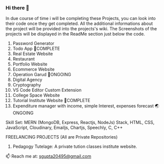 ### Hi there 👋

In due course of time i will be completing these Projects, you can look into their code once they get completed. All the additional informations about the project will be provided into the projects's wiki. The Screenshots of the projects will be displayed in the ReadMe section just below the code.



1. Password Generator
2. Todo App                                   :crescent_moon:COMPLETE 
3. Real Estate Website
4. Restaurant
5. Portfolio Website
6. Ecommerce Website
7. Operation Garud                            :bear:ONGOING
8. Digital Agency
9. Cryptography
10. VS Code Editor Custom Extension           
11. College Space Website
12. Tutorial Institute Website              	:hedgehog:COMPLETE
13. Expenditure manager with income, simple Interest, expenses forecast  :earth_asia:ONGOING


Skill Set: MERN (MongoDB, Express, Reactjs, NodeJs) Stack, HTML, CSS, JavaScript, Cloudinary, Emailjs, Chartjs, Speechly, C, C++

FREELANCING PROJECTS (All are Private Repositories)

1. Pedagogy Tutelage: A private tution classes institute website.


📫 Reach me at: sgupta20495@gmail.com 

<!--
**Shah-Saurabh-Gupta/Shah-Saurabh-Gupta** is a ✨ _special_ ✨ repository because its `README.md` (this file) appears on your GitHub profile.

Here are some ideas to get you started:

- 🔭 I’m currently working on ...
- 🌱 I’m currently learning ...
- 👯 I’m looking to collaborate on ...
- 🤔 I’m looking for help with ...
- 💬 Ask me about ...
- 📫 How to reach me: ...
- 😄 Pronouns: ...
- ⚡ Fun fact: ...
-->
